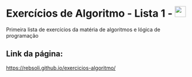 # Exercícios de Algoritmo - Lista 1 -  <img height="30px" width="30px" src="https://cdn.jsdelivr.net/gh/devicons/devicon/icons/javascript/javascript-original.svg" />
 Primeira lista de exercícios da matéria de algoritmos e lógica de programação 

 
 ## Link da página: 
 https://rebsoli.github.io/exercicios-algoritmo/

